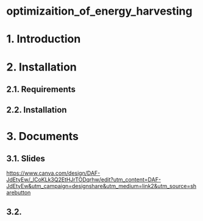 # optimizaition_of_energy_harvesting

# 1. Introduction

# 2. Installation

## 2.1. Requirements

## 2.2. Installation

# 3. Documents

## 3.1. Slides
https://www.canva.com/design/DAF-JdEtyEw/_lCoKLk3Q2EtHJrTODqrhw/edit?utm_content=DAF-JdEtyEw&utm_campaign=designshare&utm_medium=link2&utm_source=sharebutton

## 3.2. 